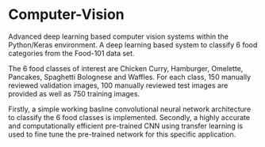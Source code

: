 # Computer-Vision
Advanced deep learning based computer vision systems within the Python/Keras environment.
A deep learning based system to classify 6 food categories from the Food-101 data set. 

The 6 food classes of interest are Chicken Curry, Hamburger, Omelette, Pancakes, Spaghetti Bolognese and Waffles.
For each class, 150 manually reviewed validation images, 100 manually reviewed test images are provided as well as 750 training images.

Firstly, a simple working basline convolutional neural network architecture to classify the 6 food classes is implemented.
Secondly, a highly accurate and computationally efficient pre-trained CNN using transfer learning is used to fine tune the pre-trained network for this specific application.
